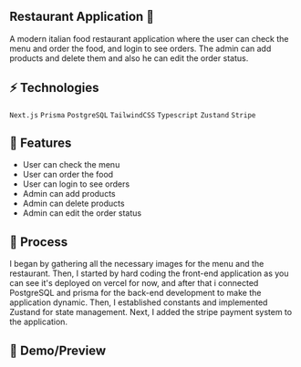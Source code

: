 ## Restaurant Application 🍕
A modern italian food restaurant application where the user can check the menu and order the food, and login to see orders. The admin can add products and delete them and also he can edit the order status.

## ⚡ Technologies
`Next.js`
`Prisma`
`PostgreSQL`
`TailwindCSS`
`Typescript`
`Zustand`
`Stripe`

## 🚀 Features

- User can check the menu
- User can order the food
- User can login to see orders
- Admin can add products
- Admin can delete products
- Admin can edit the order status

## 💭 Process
I began by gathering all the necessary images for the menu and the restaurant. Then, I started by hard coding the front-end application as you can see it's deployed on vercel for now, and after that i connected PostgreSQL and prisma for the back-end development to make the application dynamic. Then, I established constants and implemented Zustand for state management. Next, I added the stripe payment system to the application.

## 🎥 Demo/Preview


